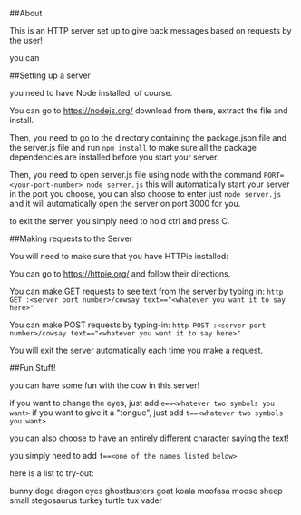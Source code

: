 ##About

This is an HTTP server set up to give back messages based on requests by the user!

you can

##Setting up a server

you need to have Node installed, of course.

You can go to https://nodejs.org/ download from there, extract the file and install.

Then, you need to go to the directory containing the package.json file and the server.js file and run `npm install` to make sure all the package dependencies are installed before you start your server.

Then, you need to open server.js file using node with the command `PORT=<your-port-number> node server.js` this will automatically start your server in the port you choose, you can also choose to enter just `node server.js` and it will automatically open the server on port 3000 for you.

to exit the server, you simply need to hold ctrl and press C.

##Making requests to the Server

You will need to make sure that you have HTTPie installed:

You can go to https://httpie.org/ and follow their directions.

You can make GET requests to see text from the server by typing in:
`http GET :<server port number>/cowsay text=="<whatever you want it to say here>"`

You can make POST requests by typing-in:
`http POST :<server port number>/cowsay text=="<whatever you want it to say here>"`

You will exit the server automatically each time you make a request.

##Fun Stuff!

you can have some fun with the cow in this server!

if you want to change the eyes, just add `e==<whatever two symbols you want>`
if you want to give it a "tongue", just add `t==<whatever two symbols you want>`

you can also choose to have an entirely different character saying the text!

you simply need to add `f==<one of the names listed below>`

here is a list to try-out:

bunny
doge
dragon
eyes
ghostbusters
goat
koala
moofasa
moose
sheep
small
stegosaurus
turkey
turtle
tux
vader
